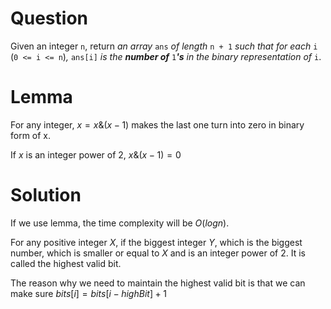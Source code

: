 # Question

Given an integer `n`, return *an array* `ans` *of length* `n + 1` *such that for each* `i` (`0 <= i <= n`)*,* `ans[i]` *is the **number of*** `1`***'s** in the binary representation of* `i`.

# Lemma

For any integer, $x = x \& (x-1)$ makes the last one turn into zero in binary form of x. 

If $x$ is an integer power of 2, $x \& (x-1) = 0$

# Solution

If we use lemma, the time complexity will be $O(logn)$.

For any positive integer $X$, if the biggest integer $Y$, which is the biggest number, which is smaller or equal to $X$ and is an integer power of 2. It is called the highest valid bit.

The reason why we need to maintain the highest valid bit is that we can make sure  $bits[i] = bits[i - highBit] + 1$

